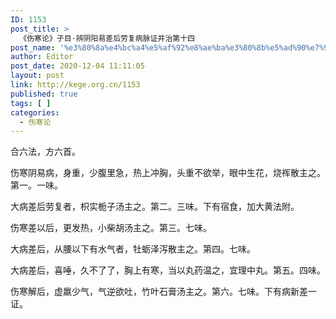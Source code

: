 ```yaml
---
ID: 1153
post_title: >
  《伤寒论》子目·辨阴阳易差后劳复病脉证并治第十四
post_name: '%e3%80%8a%e4%bc%a4%e5%af%92%e8%ae%ba%e3%80%8b%e5%ad%90%e7%9b%ae%c2%b7%e8%be%a8%e9%98%b4%e9%98%b3%e6%98%93%e5%b7%ae%e5%90%8e%e5%8a%b3%e5%a4%8d%e7%97%85%e8%84%89%e8%af%81%e5%b9%b6%e6%b2%bb%e7%ac%ac'
author: Editor
post_date: 2020-12-04 11:11:05
layout: post
link: http://kege.org.cn/1153
published: true
tags: [ ]
categories:
  - 伤寒论
---
```

<!-- wp:paragraph -->
<p><span class="has-inline-color has-secondary-color">合六法，方六首。</span></p>
<!-- /wp:paragraph -->

<!-- wp:paragraph -->
<p>伤寒阴易病，身重，少腹里急，热上冲胸，头重不欲举，眼中生花，烧裈散主之。第一。一味。</p>
<!-- /wp:paragraph -->

<!-- wp:paragraph -->
<p>大病差后劳复者，枳实栀子汤主之。第二。三味。下有宿食，加大黄法附。</p>
<!-- /wp:paragraph -->

<!-- wp:paragraph -->
<p>伤寒差以后，更发热，小柴胡汤主之。第三。七味。</p>
<!-- /wp:paragraph -->

<!-- wp:paragraph -->
<p>大病差后，从腰以下有水气者，牡蛎泽泻散主之。第四。七味。</p>
<!-- /wp:paragraph -->

<!-- wp:paragraph -->
<p>大病差后，喜唾，久不了了，胸上有寒，当以丸药温之，宜理中丸。第五。四味。</p>
<!-- /wp:paragraph -->

<!-- wp:paragraph -->
<p>伤寒解后，虚羸少气，气逆欲吐，竹叶石膏汤主之。第六。七味。下有病新差一证。</p>
<!-- /wp:paragraph -->